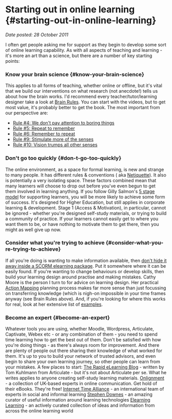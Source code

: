 # Starting out in online learning {#starting-out-in-online-learning}

_Date posted: 28 October 2011_

I often get people asking me for support as they begin to develop some sort of online learning capability. As with all aspects of teaching and learning - it's more an art than a science, but there are a number of key starting points:

### Know your brain science {#know-your-brain-science}

This applies to all forms of teaching, whether online or offline, but it's vital that we build our interventions on what research (not anecdote!) tells us about how the brain works. I'd recommend every teacher/tutor/learning designer take a look at [Brain Rules](http://www.brainrules.net/the-rules). You can start with the videos, but to get most value, it's probably better to get the book. The most important from our perspective are:

*   [Rule #4: We don't pay attention to boring things](http://www.brainrules.net/attention)
*   [Rule #5: Repeat to remember](http://www.brainrules.net/short-term-memory?scene=)
*   [Rule #6: Remember to repeat](http://www.brainrules.net/long-term-memory?scene=)
*   [Rule #9: Stimulate more of the senses](http://www.brainrules.net/sensory-integration?scene=)
*   [Rule #10: Vision trumps all other senses](http://www.brainrules.net/vision?scene=)

### Don't go too quickly {#don-t-go-too-quickly}

The online environment, as a space for formal learning, is new and strange to many people. It has different rules & conventions ( aka [Netiquette](http://www.albion.com/netiquette/corerules.html)). It also is potentially a very isolating space. These factors combined mean that many learners will choose to drop out before you've even begun to get them involved in learning anything. If you follow Gilly Salmon's [5 stage model](http://www.atimod.com/e-moderating/5stage.shtml) for supporting learners, you will be more likely to achieve some form of success. It's designed for Higher Education, but still applies in corporate learning & development. Stage 1 (Access & Motivation), in particular, cannot be ignored - whether you're designed self-study materials, or trying to build a community of practice. If your learners cannot easily get to where you want them to be, or have nothing to motivate them to get there, then you might as well give up now.

### Consider what you're trying to achieve {#consider-what-you-re-trying-to-achieve}

If all you're doing is wanting to make information available, then [don't hide it away inside a SCORM elearning package](http://www.learningconversations.co.uk/main/index.php/2011/01/28/getting-more-from-your-lms?blog=5). Put it somewhere where it can be easily found. If you're wanting to change behaviours or develop skills, then build your learning design around practise and making mistakes. Cathy Moore is the person I turn to for advice on learning design. Her practical [Action Mapping](http://blog.cathy-moore.com/2008/05/be-an-elearning-action-hero/) planning process makes far more sense than just focussing on transferring knowledge (which is nigh-on impossible in your time frames anyway (see Brain Rules above). And, if you're looking for where this works for real, look at her extensive list of [examples](http://blog.cathy-moore.com/elearning-samples/).

### Become an expert {#become-an-expert}

Whatever tools you are using, whether Moodle, Wordpress, Articulate, Captivate, Webex etc - or any combination of them - you need to spend time learning how to get the best out of them. Don't be satisfied with how you're doing things - as there's always room for improvement. And there are plenty of people out there sharing their knowledge of what worked for them. It's up to you to build your network of trusted advisors, and even begin to share your own learning journey, so other people can learn from your mistakes. A few places to start: [The Rapid eLearning Blog](http://www.articulate.com/rapid-elearning/) - written by Tom Kuhlmann from Articulate - but it's not about Articulate per se. What he writes applies to anyone creating self-study learning materials. [Onlignment](http://onlignment.com/) - a collection of UK-based experts in online communication. Get hold of their eBooks. They're free! [Internet Time Alliance](http://internettime.posterous.com/) - an international team of experts in social and informal learning [Stephen Downes](http://www.downes.ca/) - an amazing curator of useful information around learning technologies [Elearning Learning](http://www.elearninglearning.com/) - an actively curated collection of ideas and information from across the online learning world